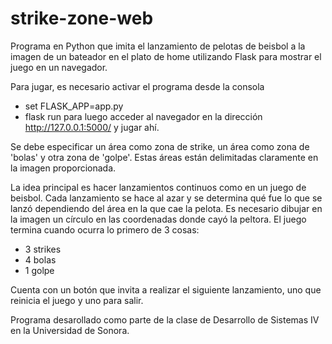 # strike-zone-web
Programa en Python que imita el lanzamiento de pelotas de beisbol a la imagen de un bateador en el plato de home utilizando Flask para mostrar el juego en un navegador.

Para jugar, es necesario activar el programa desde la consola
  - set FLASK_APP=app.py
  - flask run
para luego acceder al navegador en la dirección http://127.0.0.1:5000/ y jugar ahí.

Se debe especificar un área como zona de strike, un área como zona de 'bolas' y otra zona de 'golpe'. Estas áreas están delimitadas claramente en la imagen proporcionada.

La idea principal es hacer lanzamientos continuos como en un juego de beisbol. Cada lanzamiento se hace al azar y se determina qué fue lo que se lanzó dependiendo del área en la que cae la pelota. Es necesario dibujar en la imagen un círculo en las coordenadas donde cayó la peltora. El juego termina cuando ocurra lo primero de 3 cosas:
  - 3 strikes
  - 4 bolas
  - 1 golpe

Cuenta con un botón que invita a realizar el siguiente lanzamiento, uno que reinicia el juego y uno para salir.

Programa desarollado como parte de la clase de Desarrollo de Sistemas IV en la Universidad de Sonora.
